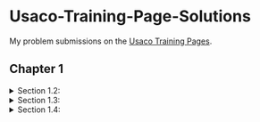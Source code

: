 

# Usaco-Training-Page-Solutions
My problem submissions on the [Usaco Training Pages](https://train.usaco.org/usacogate).


## Chapter 1

<details>
<summary>Section 1.2: </summary>
<br>
  
| Problem | My Sol |
| -- | -- |
| 1.2.1 [Your Ride Is Here](https://train.usaco.org/usacoprob2?a=JOFfbFzZIvB&S=ride)           |  [Java Solution](/Section%201.2/Your%20Ride%20Is%20Here/ride.java)      |
| 1.2.2 [Greedy Gift Givers](https://train.usaco.org/usacoprob2?a=JOFfbFzZIvB&S=gift1)         |  [Java Solution](/Section%201.2/Greedy%20Gift%20Givers/gift1.java)      |
| 1.2.3 [Friday the Thirteenth](https://train.usaco.org/usacoprob2?a=JOFfbFzZIvB&S=friday)     |  [Java Solution](/Section%201.2/Friday%20the%20Thirteenth/friday.java)  |
| 1.2.4 [Broken Necklace](https://train.usaco.org/usacoprob2?a=JOFfbFzZIvB&S=beads)            |  [Java Solution](/Section%201.2/Broken%20Necklace/beads.java)           |
</details>

<details>
<summary>Section 1.3: </summary>
<br>
  
| Problem | My Sol |
| -- | -- |
| 1.3.1 [Milking Cows](https://train.usaco.org/usacoprob2?a=zKUS1lbb1UL&S=milk2)             |  [Java Solution](/Section%201.3/Milking%20Cows/milk2.java)   |
| 1.3.2 [Transformations](https://train.usaco.org/usacoprob2?a=zKUS1lbb1UL&S=transform)      |  [Java Solution](/Section%201.3/Transformations/transform.java)   |
| 1.3.3 [Name That Number](https://train.usaco.org/usacoprob2?a=zKUS1lbb1UL&S=namenum)       |  [Java Solution](/Section%201.3/Name%20That%20Number/namenum.java)   |
| 1.3.4 [Palindromic Squares](https://train.usaco.org/usacoprob2?a=zKUS1lbb1UL&S=palsquare)  |  [Java Solution](/Section%201.3/Palindromic%20Squares/palsquare.java)   | 
| 1.3.5 [Dual Palindromes](https://train.usaco.org/usacoprob2?a=zKUS1lbb1UL&S=dualpal)       |  [Java Solution](/Section%201.3/Dual%20Palindromes/dualpal.java)   | 

</details>

<details>
<summary>Section 1.4: </summary>
<br>
  
| Problem | My Sol |
| -- | -- |
| 1.4.1 [Mixing Milk](https://train.usaco.org/usacoprob2?a=zKUS1lbb1UL&S=milk)          |  [Java Solution](/Section%201.4/Mixing%20Milk/milk.java)         |
| 1.4.2 [Barn Repair](https://train.usaco.org/usacoprob2?a=zKUS1lbb1UL&S=barn1)         |  [Java Solution](/Section%201.4/Barn%20Repair/barn1.java)        |
| 1.4.3 [Prime Cryptarithm](https://train.usaco.org/usacoprob2?a=zKUS1lbb1UL&S=crypt1)  |  [Java Solution](/Section%201.4/Prime%20Cryptarithm/crypt1.java) |
| 1.4.4 [Combination Lock](https://train.usaco.org/usacoprob2?a=zKUS1lbb1UL&S=combo)    |  [Java Solution](/Section%201.4/Combination%20Lock/combo.java)   |
| 1.4.5 [Wormholes](https://train.usaco.org/usacoprob2?a=zKUS1lbb1UL&S=wormhole)        |  [Java Solution](/Section%201.4/Wormholes/wormhole.java)         |
| 1.4.6 [Ski Design](https://train.usaco.org/usacoprob2?a=zKUS1lbb1UL&S=skidesign)      |  [Java Solution](/Section%201.4/Ski%20Design/skidesign.java)     |



</details>
